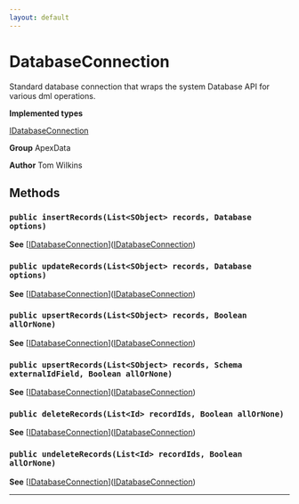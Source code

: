 ```yaml
---
layout: default
---
```

# DatabaseConnection

Standard database connection that wraps the system Database API for various dml operations.


**Implemented types**

[IDatabaseConnection](./IDatabaseConnection.md)


**Group** ApexData


**Author** Tom Wilkins

## Methods
### `public insertRecords(List<SObject> records, Database options)`

**See** [[IDatabaseConnection](./IDatabaseConnection.md)]([IDatabaseConnection](./IDatabaseConnection.md))

### `public updateRecords(List<SObject> records, Database options)`

**See** [[IDatabaseConnection](./IDatabaseConnection.md)]([IDatabaseConnection](./IDatabaseConnection.md))

### `public upsertRecords(List<SObject> records, Boolean allOrNone)`

**See** [[IDatabaseConnection](./IDatabaseConnection.md)]([IDatabaseConnection](./IDatabaseConnection.md))

### `public upsertRecords(List<SObject> records, Schema externalIdField, Boolean allOrNone)`

**See** [[IDatabaseConnection](./IDatabaseConnection.md)]([IDatabaseConnection](./IDatabaseConnection.md))

### `public deleteRecords(List<Id> recordIds, Boolean allOrNone)`

**See** [[IDatabaseConnection](./IDatabaseConnection.md)]([IDatabaseConnection](./IDatabaseConnection.md))

### `public undeleteRecords(List<Id> recordIds, Boolean allOrNone)`

**See** [[IDatabaseConnection](./IDatabaseConnection.md)]([IDatabaseConnection](./IDatabaseConnection.md))

---
